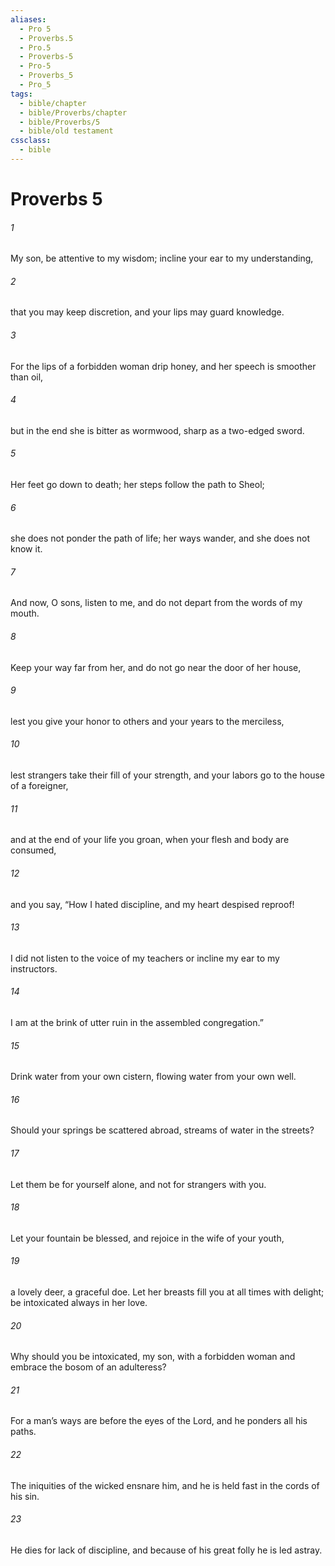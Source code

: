 ```yaml
---
aliases:
  - Pro 5
  - Proverbs.5
  - Pro.5
  - Proverbs-5
  - Pro-5
  - Proverbs_5
  - Pro_5
tags:
  - bible/chapter
  - bible/Proverbs/chapter
  - bible/Proverbs/5
  - bible/old testament
cssclass:
  - bible
---
```


# Proverbs 5

###### 1
My son, be attentive to my wisdom;   incline your ear to my understanding,
###### 2
that you may keep discretion, and your lips may guard knowledge.
###### 3
For the lips of a forbidden woman drip honey, and her speech is smoother than oil,
###### 4
but in the end she is bitter as wormwood,   sharp as a two-edged sword.
###### 5
Her feet go down to death; her steps follow the path to Sheol;
###### 6
she does not ponder the path of life; her ways wander, and she does not know it.
###### 7
And now, O sons, listen to me, and do not depart from the words of my mouth.
###### 8
Keep your way far from her, and do not go near the door of her house,
###### 9
lest you give your honor to others and your years to the merciless,
###### 10
lest strangers take their fill of your strength, and your labors go to the house of a foreigner,
###### 11
and at the end of your life you groan, when your flesh and body are consumed,
###### 12
and you say, “How I hated discipline, and my heart despised reproof!
###### 13
I did not listen to the voice of my teachers or incline my ear to my instructors.
###### 14
I am at the brink of utter ruin in the assembled congregation.”
###### 15
Drink water from your own cistern, flowing water from your own well.
###### 16
Should your springs be scattered abroad, streams of water in the streets?
###### 17
Let them be for yourself alone, and not for strangers with you.
###### 18
Let your fountain be blessed, and rejoice in the wife of your youth,
###### 19
a lovely deer, a graceful doe. Let her breasts fill you at all times with delight; be intoxicated always in her love.
###### 20
Why should you be intoxicated, my son, with a forbidden woman and embrace the bosom of an adulteress?
###### 21
For a man’s ways are before the eyes of the Lord, and he ponders all his paths.
###### 22
The iniquities of the wicked ensnare him, and he is held fast in the cords of his sin.
###### 23
He dies for lack of discipline, and because of his great folly he is led astray.


